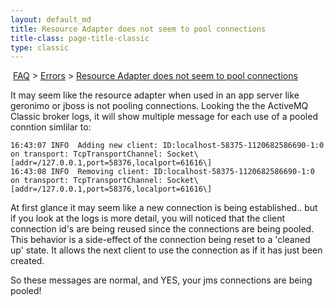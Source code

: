 ```yaml
---
layout: default_md
title: Resource Adapter does not seem to pool connections 
title-class: page-title-classic
type: classic
---
```


 [FAQ](faq) > [Errors](errors) > [Resource Adapter does not seem to pool connections](resource-adapter-does-not-seem-to-pool-connections)


It may seem like the resource adapter when used in an app server like geronimo or jboss is not pooling connections. Looking the the ActiveMQ Classic broker logs, it will show multiple message for each use of a pooled conntion simlilar to:
```
16:43:07 INFO  Adding new client: ID:localhost-58375-1120682586690-1:0 on transport: TcpTransportChannel: Socket\[addr=/127.0.0.1,port=58376,localport=61616\]
16:43:08 INFO  Removing client: ID:localhost-58375-1120682586690-1:0 on transport: TcpTransportChannel: Socket\[addr=/127.0.0.1,port=58376,localport=61616\]
```
At first glance it may seem like a new connection is being established.. but if you look at the logs is more detail, you will noticed that the client connection id's are being reused since the connections are being pooled. This behavior is a side-effect of the connection being reset to a 'cleaned up' state. It allows the next client to use the connection as if it has just been created.

So these messages are normal, and YES, your jms connections are being pooled!

